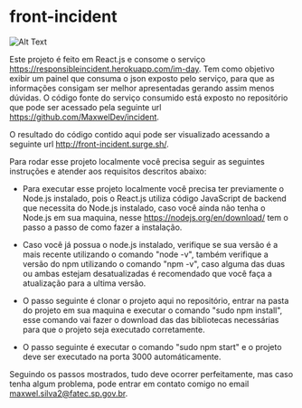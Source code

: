 # front-incident

![Alt Text](https://www.qualium-systems.com/wp-content/uploads/2015/07/icon-reactjs.svg)

Este projeto é feito em React.js e consome o serviço https://responsibleincident.herokuapp.com/im-day. Tem como objetivo exibir um painel que consuma o json exposto pelo serviço, para que as informações consigam ser melhor apresentadas gerando assim menos dúvidas. O código fonte do serviço consumido está exposto no repositório que pode ser acessado pela seguinte url https://github.com/MaxwelDev/incident.

O resultado do código contido aqui pode ser visualizado acessando a seguinte url http://front-incident.surge.sh/.

Para rodar esse projeto localmente você precisa seguir as seguintes instruções e atender aos requisitos descritos abaixo:

- Para executar esse projeto localmente você precisa ter previamente o Node.js instalado, pois o React.js utiliza código JavaScript de backend que necessita do Node.js instalado, caso você ainda não tenha o Node.js em sua maquina, nesse https://nodejs.org/en/download/ tem o passo a passo de como fazer a instalação. 
- Caso você já possua o node.js instalado, verifique se sua versão é a mais recente utilizando o comando "node -v", também verifique a versão do npm utilizando o comando "npm -v", caso alguma das duas ou ambas estejam desatualizadas é recomendado que você faça a atualização para a ultima versão.

- O passo seguinte é clonar o projeto aqui no repositório, entrar na pasta do projeto em sua maquina e executar o comando "sudo npm install", esse comando vai fazer o download das das bibliotecas necessárias para que o projeto seja executado corretamente.

- O passo seguinte é executar o comando "sudo npm start" e o projeto deve ser executado na porta 3000 automáticamente.

Seguindo os passos mostrados, tudo deve ocorrer perfeitamente, mas caso tenha algum problema, pode entrar em contato comigo no email maxwel.silva2@fatec.sp.gov.br.
